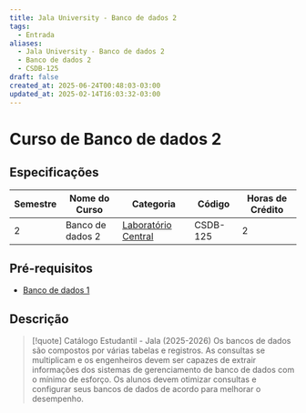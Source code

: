 ```yaml
---
title: Jala University - Banco de dados 2
tags:
  - Entrada
aliases:
  - Jala University - Banco de dados 2
  - Banco de dados 2
  - CSDB-125
draft: false
created_at: 2025-06-24T00:48:03-03:00
updated_at: 2025-02-14T16:03:32-03:00
---
```

# Curso de Banco de dados 2

## Especificações
| Semestre | Nome do Curso    | Categoria                                                                                      | Código   | Horas de Crédito |
| -------- | ---------------- | ---------------------------------------------------------------------------------------------- | -------- | ---------------- |
| 2        | Banco de dados 2 | [Laboratório Central](content/notas/2025/06/21/entrada/Jala_University-Laboratorio_Central.md) | CSDB-125 | 2                |

## Pré-requisitos
- [Banco de dados 1](content/notas/2025/06/21/entrada/Jala_University-Banco_de_dados_1.md)

## Descrição

> [!quote] Catálogo Estudantil - Jala (2025-2026)
> Os bancos de dados são compostos por várias tabelas e registros. As consultas se multiplicam e os engenheiros devem ser capazes de extrair informações dos sistemas de gerenciamento de banco de dados com o mínimo de esforço. Os alunos devem otimizar consultas e configurar seus bancos de dados de acordo para melhorar o desempenho.
